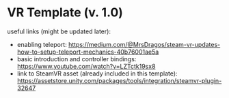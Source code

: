 # VR Template (v. 1.0)

useful links (might be updated later):
* enabling teleport: https://medium.com/@MrsDragos/steam-vr-updates-how-to-setup-teleport-mechanics-40b76001ae5a
* basic introduction and controller bindings: https://www.youtube.com/watch?v=LZTctk19sx8
* link to SteamVR asset (already included in this template): https://assetstore.unity.com/packages/tools/integration/steamvr-plugin-32647
